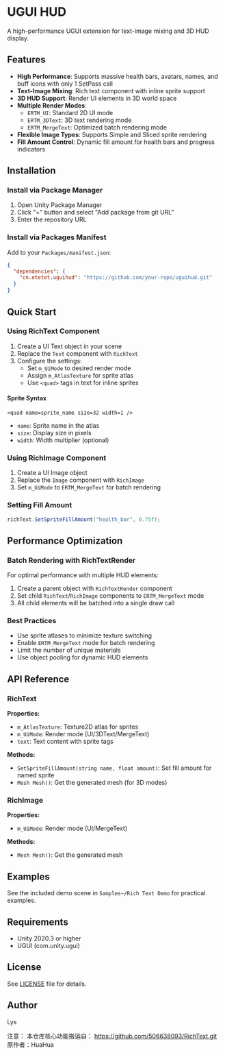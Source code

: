 # UGUI HUD

A high-performance UGUI extension for text-image mixing and 3D HUD display.

## Features

- **High Performance**: Supports massive health bars, avatars, names, and buff icons with only 1 SetPass call
- **Text-Image Mixing**: Rich text component with inline sprite support
- **3D HUD Support**: Render UI elements in 3D world space
- **Multiple Render Modes**:
  - `ERTM_UI`: Standard 2D UI mode
  - `ERTM_3DText`: 3D text rendering mode
  - `ERTM_MergeText`: Optimized batch rendering mode
- **Flexible Image Types**: Supports Simple and Sliced sprite rendering
- **Fill Amount Control**: Dynamic fill amount for health bars and progress indicators

## Installation

### Install via Package Manager

1. Open Unity Package Manager
2. Click "+" button and select "Add package from git URL"
3. Enter the repository URL

### Install via Packages Manifest

Add to your `Packages/manifest.json`:

```json
{
  "dependencies": {
    "cn.etetet.uguihud": "https://github.com/your-repo/uguihud.git"
  }
}
```

## Quick Start

### Using RichText Component

1. Create a UI Text object in your scene
2. Replace the `Text` component with `RichText`
3. Configure the settings:
   - Set `m_UiMode` to desired render mode
   - Assign `m_AtlasTexture` for sprite atlas
   - Use `<quad>` tags in text for inline sprites

#### Sprite Syntax

```
<quad name=sprite_name size=32 width=1 />
```

- `name`: Sprite name in the atlas
- `size`: Display size in pixels
- `width`: Width multiplier (optional)

### Using RichImage Component

1. Create a UI Image object
2. Replace the `Image` component with `RichImage`
3. Set `m_UiMode` to `ERTM_MergeText` for batch rendering

### Setting Fill Amount

```csharp
richText.SetSpriteFillAmount("health_bar", 0.75f);
```

## Performance Optimization

### Batch Rendering with RichTextRender

For optimal performance with multiple HUD elements:

1. Create a parent object with `RichTextRender` component
2. Set child `RichText`/`RichImage` components to `ERTM_MergeText` mode
3. All child elements will be batched into a single draw call

### Best Practices

- Use sprite atlases to minimize texture switching
- Enable `ERTM_MergeText` mode for batch rendering
- Limit the number of unique materials
- Use object pooling for dynamic HUD elements

## API Reference

### RichText

**Properties:**

- `m_AtlasTexture`: Texture2D atlas for sprites
- `m_UiMode`: Render mode (UI/3DText/MergeText)
- `text`: Text content with sprite tags

**Methods:**

- `SetSpriteFillAmount(string name, float amount)`: Set fill amount for named sprite
- `Mesh Mesh()`: Get the generated mesh (for 3D modes)

### RichImage

**Properties:**

- `m_UiMode`: Render mode (UI/MergeText)

**Methods:**

- `Mesh Mesh()`: Get the generated mesh

## Examples

See the included demo scene in `Samples~/Rich Text Demo` for practical examples.

## Requirements

- Unity 2020.3 or higher
- UGUI (com.unity.ugui)

## License

See [LICENSE](LICENSE) file for details.

## Author

Lys

注意： 本仓库核心功能搬运自： <https://github.com/506638093/RichText.git>
原作者：HuaHua
